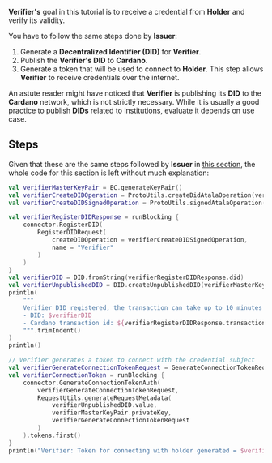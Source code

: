 **Verifier's** goal in this tutorial is to receive a credential from **Holder** and verify its validity.

You have to follow the same steps done by **Issuer**:
1. Generate a **Decentralized Identifier (DID)** for **Verifier**.
2. Publish the **Verifier's DID** to **Cardano**.
3. Generate a token that will be used to connect to **Holder**. This step allows **Verifier** to receive credentials over the internet.

An astute reader might have noticed that **Verifier** is publishing its **DID** to the **Cardano** network, which is not strictly necessary. While it is usually a good practice to publish **DIDs** related to institutions, evaluate it depends on use case.

## Steps

Given that these are the same steps followed by **Issuer** in [this section](issuer-generate-identity), the whole code for this section is left without much explanation:

```kotlin
val verifierMasterKeyPair = EC.generateKeyPair()
val verifierCreateDIDOperation = ProtoUtils.createDidAtalaOperation(verifierMasterKeyPair)
val verifierCreateDIDSignedOperation = ProtoUtils.signedAtalaOperation(verifierMasterKeyPair, verifierCreateDIDOperation)

val verifierRegisterDIDResponse = runBlocking {
    connector.RegisterDID(
        RegisterDIDRequest(
            createDIDOperation = verifierCreateDIDSignedOperation,
            name = "Verifier"
        )
    )
}
val verifierDID = DID.fromString(verifierRegisterDIDResponse.did)
val verifierUnpublishedDID = DID.createUnpublishedDID(verifierMasterKeyPair.publicKey)
println(
    """
    Verifier DID registered, the transaction can take up to 10 minutes to be confirmed by the Cardano network
    - DID: $verifierDID
    - Cardano transaction id: ${verifierRegisterDIDResponse.transactionInfo?.transactionId}
    """.trimIndent()
)
println()

// Verifier generates a token to connect with the credential subject
val verifierGenerateConnectionTokenRequest = GenerateConnectionTokenRequest(count = 1)
val verifierConnectionToken = runBlocking {
    connector.GenerateConnectionTokenAuth(
        verifierGenerateConnectionTokenRequest,
        RequestUtils.generateRequestMetadata(
            verifierUnpublishedDID.value,
            verifierMasterKeyPair.privateKey,
            verifierGenerateConnectionTokenRequest
        )
    ).tokens.first()
}
println("Verifier: Token for connecting with holder generated = $verifierConnectionToken")
```
